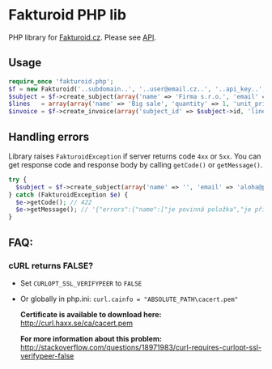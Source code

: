 # Fakturoid PHP lib

PHP library for [Fakturoid.cz](https://www.fakturoid.cz/). Please see [API](http://docs.fakturoid.apiary.io/).

## Usage

```php
require_once 'fakturoid.php';
$f = new Fakturoid('..subdomain..', '..user@email.cz..', '..api_key..', 'PHPlib <your@email.cz>');
$subject = $f->create_subject(array('name' => 'Firma s.r.o.', 'email' => 'aloha@pokus.cz'));
$lines   = array(array('name' => 'Big sale', 'quantity' => 1, 'unit_price' => 1000));
$invoice = $f->create_invoice(array('subject_id' => $subject->id, 'lines' => $lines));
```

## Handling errors

Library raises `FakturoidException` if server returns code `4xx` or `5xx`. You can get response code and response body by calling `getCode()` or `getMessage()`.

```php
try {
  $subject = $f->create_subject(array('name' => '', 'email' => 'aloha@pokus.cz'));
} catch (FakturoidException $e) {
  $e->getCode(); // 422
  $e->getMessage(); // '{"errors":{"name":["je povinná položka","je příliš krátký/á/é (min. 2 znaků)"]}}'
}
```

## FAQ:

### cURL returns FALSE?
- Set ```CURLOPT_SSL_VERIFYPEER``` to ```FALSE```
- Or globally in php.ini:
    ```curl.cainfo = "ABSOLUTE_PATH\cacert.pem"```

    **Certificate is available to download here:**
    http://curl.haxx.se/ca/cacert.pem 

    **For more information about this problem:**
    http://stackoverflow.com/questions/18971983/curl-requires-curlopt-ssl-verifypeer-false
